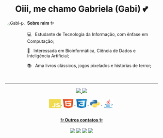 <h1 align="center"> Oiii, me chamo Gabriela (Gabi) 💕 </h1>

<div>
<div align="">
  <img align="left" alt="Gabi-pic" height="150" style="border-radius:100px;" src="https://media.discordapp.net/attachments/941825356317462608/968288872524021800/download20220206163128.png?width=473&height=473">
  <h4> Sobre mim ✨ </h4>
  
  💻 &nbsp; Estudante de Tecnologia da Informação, com ênfase em Computação;
  
  👀 &nbsp; Interessada em Bioinformática, Ciência de Dados e Inteligência Artificial;
  
  📚 &nbsp; Ama livros clássicos, jogos pixelados e histórias de terror;
</div>
</div>
<br>
<hr>

<div align="center">
  <a href="https://github.com/gabineres">
  <img height="180em" src="https://github-readme-stats.vercel.app/api?username=gabineres&show_icons=true&theme=cobalt&include_all_commits=true&count_private=true"/>
  <img height="180em" src="https://github-readme-stats.vercel.app/api/top-langs/?username=gabineres&layout=compact&langs_count=7&theme=cobalt"/>
</div>
  
 <div align="center"><br>
  <center><img align="center" alt="Gabi-Js" height="30" width="40" src="https://raw.githubusercontent.com/devicons/devicon/master/icons/javascript/javascript-plain.svg">
  <img align="center" alt="Gabi-HTML" height="30" width="40" src="https://raw.githubusercontent.com/devicons/devicon/master/icons/html5/html5-original.svg">
  <img align="center" alt="Gabi-CSS" height="30" width="40" src="https://raw.githubusercontent.com/devicons/devicon/master/icons/css3/css3-original.svg">
  <img align="center" alt="Gabi-Python" height="30" width="40" src="https://raw.githubusercontent.com/devicons/devicon/master/icons/python/python-original.svg">
  <img align="center" alt="Gabi-Java" height="30" width="40" src="https://raw.githubusercontent.com/devicons/devicon/master/icons/java/java-original.svg"></center>
</div>
  
  ##
  <div align="center">
  <h4> ✨ Outros contatos ✨ </h4>
    <a href="mailto:gubyneres@gmail.com" target="_blank"><img src="https://img.shields.io/badge/Gmail-D14836?style=for-the-badge&logo=gmail&logoColor=white" target="_blank"></a> 
    <a href="https://www.linkedin.com/in/gabineres/" target="_blank"><img src="https://img.shields.io/badge/-LinkedIn-%230077B5?style=for-the-badge&logo=linkedin&logoColor=white" target="_blank"></a> 
    <a href="https://www.instagram.com/gabbineres/" target="_blank"><img src="https://img.shields.io/badge/Instagram-E4405F?style=for-the-badge&logo=instagram&logoColor=white" target="_blank"></a> 
    <a href="mailto:gabriela-neres@outlook.com" target="_blank"><img src="https://img.shields.io/badge/Microsoft_Outlook-0078D4?style=for-the-badge&logo=microsoft-outlook&logoColor=white" target="_blank"></a> 
  </div>
 
